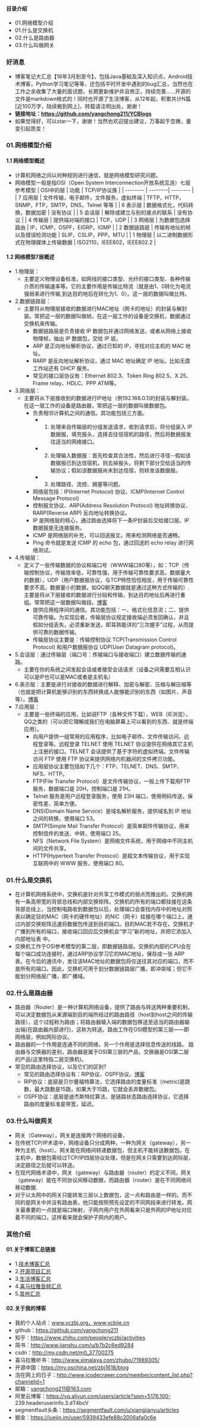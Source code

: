 #### 目录介绍
- 01.网络模型介绍
- 01.什么是交换机
- 02.什么是路由器
- 03.什么叫做网关


### 好消息
- 博客笔记大汇总【16年3月到至今】，包括Java基础及深入知识点，Android技术博客，Python学习笔记等等，还包括平时开发中遇到的bug汇总，当然也在工作之余收集了大量的面试题，长期更新维护并且修正，持续完善……开源的文件是markdown格式的！同时也开源了生活博客，从12年起，积累共计N篇[近100万字，陆续搬到网上]，转载请注明出处，谢谢！
- **链接地址：https://github.com/yangchong211/YCBlogs**
- 如果觉得好，可以star一下，谢谢！当然也欢迎提出建议，万事起于忽微，量变引起质变！





### 01.网络模型介绍
#### 1.1 网络模型概述
- 计算机网络之间以何种规则进行通信，就是网络模型研究问题。
- 网络模型一般是指OSI（Open System Interconnection开放系统互连）七层参考模型
    | OSI中的层 | 功能  | TCP/IP协议族  |
    | -------- | --------|  -------- | 
    | 7 应用层      	| 文件传输，电子邮件，文件服务，虚拟终端	| TFTP，HTTP，SNMP，FTP，SMTP，DNS，Telnet 等等	|
    | 6 表示层      	| 数据格式化，代码转换，数据加密      	| 没有协议										|
    | 5 会话层 		| 解除或建立与别的接点的联系      		| 没有协议										|
    | 4 传输层 		| 提供端对端的接口      				| TCP，UDP										|
    | 3 网络层 		| 为数据包选择路由      				| IP，ICMP，OSPF，EIGRP，IGMP					|
    | 2 数据链路层 	| 传输有地址的帧以及错误检测功能      	| SLIP，CSLIP，PPP，MTU							|
    | 1 物理层 		| 以二进制数据形式在物理媒体上传输数据	| ISO2110，IEEE802，IEEE802.2					|



#### 1.2 网络模型7层概述
- 1.物理层：
    - 主要定义物理设备标准，如网线的接口类型、光纤的接口类型、各种传输介质的传输速率等。它的主要作用是传输比特流（就是由1、0转化为电流强弱来进行传输,到达目的地后在转化为1、0）。这一层的数据叫做比特。     
- 2.数据链路层：
    - 主要将从物理层接收的数据进行MAC地址（网卡的地址）的封装与解封装。常把这一层的数据叫做帧。在这一层工作的设备是交换机，数据通过交换机来传输。
        - 数据链路层是负责接收 IP 数据包并通过网络发送，或者从网络上接收物理帧，抽出 IP 数据包，交给 IP 层。
        - ARP 是正向地址解析协议，通过已知的 IP，寻找对应主机的 MAC 地址。
        - RARP 是反向地址解析协议，通过 MAC 地址确定 IP 地址。比如无盘工作站还有 DHCP 服务。
        - 常见的接口层协议有：Ethernet 802.3、Token Ring 802.5、X.25、Frame relay、HDLC、PPP ATM等。
- 3.网络层：
    - 主要将从下层接收到的数据进行IP地址（例192.168.0.1)的封装与解封装。在这一层工作的设备是路由器，常把这一层的数据叫做数据包。
        - 负责相邻计算机之间的通信。其功能包括三方面。
            - 1. 处理来自传输层的分组发送请求，收到请求后，将分组装入 IP 数据报，填充报头，选择去往信宿机的路径，然后将数据报发往适当的网络接口。
            - 2. 处理输入数据报：首先检查其合法性，然后进行寻径--假如该数据报已到达信宿机，则去掉报头，将剩下部分交给适当的传输协议；假如该数据报尚未到达信宿，则转发该数据报。
            - 3. 处理路径、流控、拥塞等问题。
        - 网络层包括：IP(Internet Protocol) 协议、ICMP(Internet Control Message Protocol)
        - 控制报文协议、ARP(Address Resolution Protocol) 地址转换协议、RARP(Reverse ARP) 反向地址转换协议。
        - IP 是网络层的核心，通过路由选择将下一条IP封装后交给接口层。IP数据报是无连接服务。
        - ICMP 是网络层的补充，可以回送报文。用来检测网络是否通畅。
        - Ping 命令就是发送 ICMP 的 echo 包，通过回送的 echo relay 进行网络测试。
- 4.传输层：
    - 定义了一些传输数据的协议和端口号（WWW端口80等），如：TCP（传输控制协议，传输效率低，可靠性强，用于传输可靠性要求高，数据量大的数据），UDP（用户数据报协议，与TCP特性恰恰相反，用于传输可靠性要求不高，数据量小的数据，如QQ聊天数据就是通过这种方式传输的）.主要是将从下层接收的数据进行分段和传输，到达目的地址后再进行重组。常常把这一层数据叫做段。[博客](https://github.com/yangchong211/YCBlogs)
        - 提供应用程序间的通信。其功能包括：一、格式化信息流；二、提供可靠传输。为实现后者，传输层协议规定接收端必须发回确认，并且假如分组丢失，必须重新发送，即耳熟能详的“三次握手”过程，从而提供可靠的数据传输。
        - 传输层协议主要是：传输控制协议 TCP(Transmission Control Protocol) 和用户数据报协议 UDP(User Datagram protocol)。
- 5.会话层：通过传输层（端口号：传输端口与接收端口）建立数据传输的通路。
    - 主要在你的系统之间发起会话或者接受会话请求（设备之间需要互相认识可以是IP也可以是MAC或者是主机名）
- 6.表示层：主要是进行对接收的数据进行解释、加密与解密、压缩与解压缩等（也就是把计算机能够识别的东西转换成人能够能识别的东西（如图片、声音等）。[博客](https://github.com/yangchong211/YCBlogs)
- 7.应用层： 
    - 主要是一些终端的应用，比如说FTP（各种文件下载），WEB（IE浏览），QQ之类的（可以把它理解成我们在电脑屏幕上可以看到的东西．就是终端应用）。
        - 向用户提供一组常用的应用程序，比如电子邮件、文件传输访问、远程登录等。远程登录 TELNET 使用 TELNET 协议提供在网络其它主机上注册的接口。TELNET 会话提供了基于字符的虚拟终端。文件传输访问 FTP 使用 FTP 协议来提供网络内机器间的文件拷贝功能。
        - 应用层协议主要包括如下几个：FTP、TELNET、DNS、SMTP、NFS、HTTP。
        - FTP(File Transfer Protocol）是文件传输协议，一般上传下载用FTP服务，数据端口是 20H，控制端口是 21H。
        - Telnet 服务是用户远程登录服务，使用 23H 端口，使用明码传送，保密性差、简单方便。
        - DNS(Domain Name Service）是域名解析服务，提供域名到 IP 地址之间的转换，使用端口 53。
        - SMTP(Simple Mail Transfer Protocol）是简单邮件传输协议，用来控制信件的发送、中转，使用端口 25。
        - NFS（Network File System）是网络文件系统，用于网络中不同主机间的文件共享。
        - HTTP(Hypertext Transfer Protocol）是超文本传输协议，用于实现互联网中的 WWW 服务，使用端口 80。







### 01.什么是交换机
- 在计算机网络系统中，交换机是针对共享工作模式的弱点而推出的。交换机拥有一条高带宽的背部总线和内部交换矩阵。交换机的所有的端口都挂接在这条背部总线上，当控制电路收到数据包以后，处理端口会查找内存中的地址对照表以确定目的MAC（网卡的硬件地址）的NIC（网卡）挂接在哪个端口上，通过内部交换矩阵迅速将数据包传送到目的端口。目的MAC若不存在，交换机才广播到所有的端口，接收端口回应后交换机会“学习”新的地址，并把它添加入内部地址表 中。
- 交换机工作于OSI参考模型的第二层，即数据链路层。交换机内部的CPU会在每个端口成功连接时，通过ARP协议学习它的MAC地址，保存成一张 ARP表。在今后的通讯中，发往该MAC地址的数据包将仅送往其对应的端口，而不是所有的端口。因此，交换机可用于划分数据链路层广播，即冲突域；但它不能划分网络层广播，即广播域。


### 02.什么是路由器
- 路由器（Router）是一种计算机网络设备，提供了路由与转送两种重要机制，可以决定数据包从来源端到目的端所经过的路由路径（host到host之间的传输路径），这个过程称为路由；将路由器输入端的数据包移送至适当的路由器输出端(在路由器内部进行)，这称为转送。路由工作在OSI模型的第三层——即网络层，例如网际协议。
- 路由器的一个作用是连通不同的网络，另一个作用是选择信息传送的线路。 路由器与交换器的差别，路由器是属于OSI第三层的产品，交换器是OSI第二层的产品(这里特指二层交换机)。
- 常见的路由选择协议，以及它们的区别?
    - 常见的路由选择协议有：RIP协议、OSPF协议。[博客](https://github.com/yangchong211/YCBlogs)
    - RIP协议：底层是贝尔曼福特算法，它选择路由的度量标准（metric)是跳数，最大跳数是15跳，如果大于15跳，它就会丢弃数据包。
    - OSPF协议：底层是迪杰斯特拉算法，是链路状态路由选择协议，它选择路由的度量标准是带宽，延迟。



### 03.什么叫做网关
- 网关（Gateway），网关是连接两个网络的设备，
- 在传统TCP/IP术语中，网络设备只分成两种，一种为网关（gateway），另一种为主机（host）。网关能在网络间转递数据包，但主机不能转送数据包。在主机中，数据包需经过TCP/IP四层协议处理，但是在网关只需要到达网际层，决定路径之后就可以转送。
- 在现代网络术语中，网关（gateway）与路由器（router）的定义不同。网关（gateway）能在不同协议间移动数据，而路由器（router）是在不同网络间移动数据.
- 对于以太网中的网关只能转发三层以上数据包，这一点和路由是一样的。而不同的是网关中并没有路由表，他只能按照预先设定的不同网段来进行转发。网关最重要的一点就是端口映射，子网内用户在外网看来只是外网的IP地址对应着不同的端口，这样看来就会保护子网内的用户。


### 其他介绍
#### 01.关于博客汇总链接
- 1.[技术博客汇总](https://www.jianshu.com/p/614cb839182c)
- 2.[开源项目汇总](https://blog.csdn.net/m0_37700275/article/details/80863574)
- 3.[生活博客汇总](https://blog.csdn.net/m0_37700275/article/details/79832978)
- 4.[喜马拉雅音频汇总](https://www.jianshu.com/p/f665de16d1eb)
- 5.[其他汇总](https://www.jianshu.com/p/53017c3fc75d)



#### 02.关于我的博客
- 我的个人站点：www.yczbj.org，www.ycbjie.cn
- github：https://github.com/yangchong211
- 知乎：https://www.zhihu.com/people/yczbj/activities
- 简书：http://www.jianshu.com/u/b7b2c6ed9284
- csdn：http://my.csdn.net/m0_37700275
- 喜马拉雅听书：http://www.ximalaya.com/zhubo/71989305/
- 开源中国：https://my.oschina.net/zbj1618/blog
- 泡在网上的日子：http://www.jcodecraeer.com/member/content_list.php?channelid=1
- 邮箱：yangchong211@163.com
- 阿里云博客：https://yq.aliyun.com/users/article?spm=5176.100- 239.headeruserinfo.3.dT4bcV
- segmentfault头条：https://segmentfault.com/u/xiangjianyu/articles
- 掘金：https://juejin.im/user/5939433efe88c2006afa0c6e




